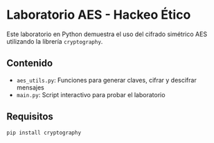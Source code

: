 # Laboratorio AES - Hackeo Ético

Este laboratorio en Python demuestra el uso del cifrado simétrico AES utilizando la librería `cryptography`.

## Contenido
- `aes_utils.py`: Funciones para generar claves, cifrar y descifrar mensajes
- `main.py`: Script interactivo para probar el laboratorio

## Requisitos
```bash
pip install cryptography
